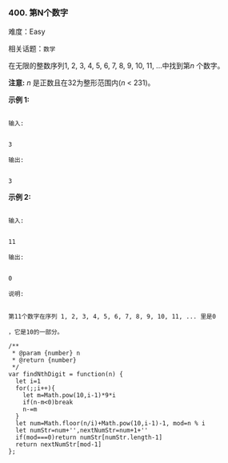 ### 400. 第N个数字

难度：Easy

相关话题：`数学`

在无限的整数序列1, 2, 3, 4, 5, 6, 7, 8, 9, 10, 11, ...中找到第*n* 个数字。



**注意:** 
*n* 是正数且在32为整形范围内(*n*  < 231)。



**示例 1:** 





```

输入:


3

输出:


3

```


**示例 2:** 





```

输入:


11

输出:


0

说明:


第11个数字在序列 1, 2, 3, 4, 5, 6, 7, 8, 9, 10, 11, ... 里是0

，它是10的一部分。

```



```
/**
 * @param {number} n
 * @return {number}
 */
var findNthDigit = function(n) {
  let i=1
  for(;;i++){
    let m=Math.pow(10,i-1)*9*i
    if(n-m<0)break
    n-=m
  }
  let num=Math.floor(n/i)+Math.pow(10,i-1)-1, mod=n % i
  let numStr=num+'',nextNumStr=num+1+''
  if(mod===0)return numStr[numStr.length-1]
  return nextNumStr[mod-1]
};



```

